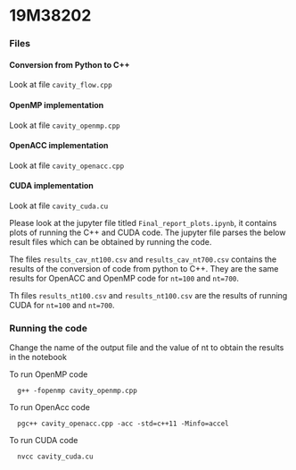 # 19M38202
### Files

#### Conversion from Python to C++
Look at file `cavity_flow.cpp`

#### OpenMP implementation
Look at file `cavity_openmp.cpp`

#### OpenACC implementation
Look at file `cavity_openacc.cpp`

#### CUDA implementation
Look at file `cavity_cuda.cu`

Please look at the jupyter file titled `Final_report_plots.ipynb`, it contains plots of running the C++ and CUDA code. The jupyter file parses the below result files which can be obtained by running the code.

The files `results_cav_nt100.csv` and `results_cav_nt700.csv` contains the results of the conversion of code from python to C++. They are the same results for OpenACC and OpenMP code for `nt=100` and `nt=700`.

Th files `results_nt100.csv` and `results_nt100.csv` are the results of running CUDA for `nt=100` and `nt=700`.

### Running the code

Change the name of the output file and the value of nt to obtain the results in the notebook 

To run OpenMP code    

      g++ -fopenmp cavity_openmp.cpp

To run OpenAcc code

      pgc++ cavity_openacc.cpp -acc -std=c++11 -Minfo=accel

To run CUDA code

      nvcc cavity_cuda.cu 
